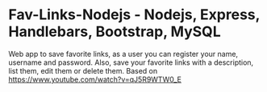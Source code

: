 # Fav-Links-Nodejs - Nodejs, Express, Handlebars, Bootstrap, MySQL
Web app to save favorite links, as a user you can register your name, username and password. Also, save your favorite links with a description, list them, edit them or delete them. Based on https://www.youtube.com/watch?v=qJ5R9WTW0_E
